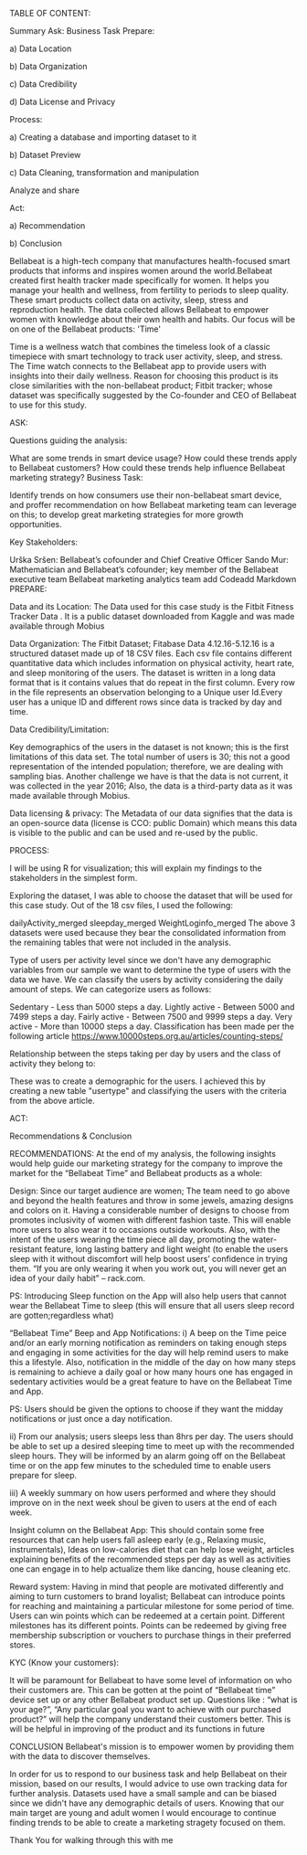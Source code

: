 
TABLE OF CONTENT:

Summary Ask: Business Task Prepare:

a) Data Location

b) Data Organization

c) Data Credibility

d) Data License and Privacy

Process:

a) Creating a database and importing dataset to it

b) Dataset Preview

c) Data Cleaning, transformation and manipulation

Analyze and share

Act:

a) Recommendation

b) Conclusion


Bellabeat is a high-tech company that manufactures health-focused smart products that informs and inspires women around the world.Bellabeat created first health tracker made specifically for women. It helps you manage your health and wellness, from fertility to periods to sleep quality. These smart products collect data on activity, sleep, stress and reproduction health. The data collected allows Bellabeat to empower women with knowledge about their own health and habits. Our focus will be on one of the Bellabeat products: 'Time'


Time is a wellness watch that combines the timeless look of a classic timepiece with smart technology to track user activity, sleep, and stress. The Time watch connects to the Bellabeat app to provide users with insights into their daily wellness. Reason for choosing this product is its close similarities with the non-bellabeat product; Fitbit tracker; whose dataset was specifically suggested by the Co-founder and CEO of Bellabeat to use for this study.

ASK:

Questions guiding the analysis:

What are some trends in smart device usage?
How could these trends apply to Bellabeat customers?
How could these trends help influence Bellabeat marketing strategy?
Business Task:

Identify trends on how consumers use their non-bellabeat smart device, and proffer recommendation on how Bellabeat marketing team can leverage on this; to develop great marketing strategies for more growth opportunities.

Key Stakeholders:

Urška Sršen: Bellabeat’s cofounder and Chief Creative Officer
Sando Mur: Mathematician and Bellabeat’s cofounder; key member of the Bellabeat executive team
Bellabeat marketing analytics team
add Codeadd Markdown
PREPARE:

Data and its Location: The Data used for this case study is the Fitbit Fitness Tracker Data . It is a public dataset downloaded from Kaggle and was made available through Mobius

Data Organization: The Fitbit Dataset; Fitabase Data 4.12.16-5.12.16 is a structured dataset made up of 18 CSV files. Each csv file contains different quantitative data which includes information on physical activity, heart rate, and sleep monitoring of the users. The dataset is written in a long data format that is it contains values that do repeat in the first column. Every row in the file represents an observation belonging to a Unique user Id.Every user has a unique ID and different rows since data is tracked by day and time.

Data Credibility/Limitation:

Key demographics of the users in the dataset is not known; this is the first limitations of this data set. The total number of users is 30; this not a good representation of the intended population; therefore, we are dealing with sampling bias. Another challenge we have is that the data is not current, it was collected in the year 2016; Also, the data is a third-party data as it was made available through Mobius.

Data licensing & privacy: The Metadata of our data signifies that the data is an open-source data (license is CCO: public Domain) which means this data is visible to the public and can be used and re-used by the public.


PROCESS:

I will be using  R for visualization; this will explain my findings to the stakeholders in the simplest form.

Exploring the dataset, I was able to choose the dataset that will be used for this case study. Out of the 18 csv files, I used the following:

dailyActivity_merged
sleepday_merged
WeightLoginfo_merged The above 3 datasets were used because they bear the consolidated information from the remaining tables that were not included in the analysis.


Type of users per activity level
since we don't have any demographic variables from our sample we want to determine the type of users with the data we have. We can classify the users by activity considering the daily amount of steps. We can categorize users as follows:

Sedentary - Less than 5000 steps a day. Lightly active - Between 5000 and 7499 steps a day. Fairly active - Between 7500 and 9999 steps a day. Very active - More than 10000 steps a day. Classification has been made per the following article https://www.10000steps.org.au/articles/counting-steps/


Relationship between the steps taking per day by users and the class of activity they belong to:

These was to create a demographic for the users. I achieved this by creating a new table "usertype" and classifying the users with the criteria from the above article.

ACT:

Recommendations & Conclusion


RECOMMENDATIONS: At the end of my analysis, the following insights would help guide our marketing strategy for the company to improve the market for the “Bellabeat Time” and Bellabeat products as a whole:

Design: Since our target audience are women; The team need to go above and beyond the health features and throw in some jewels, amazing designs and colors on it. Having a considerable number of designs to choose from promotes inclusivity of women with different fashion taste. This will enable more users to also wear it to occasions outside workouts. Also, with the intent of the users wearing the time piece all day, promoting the water-resistant feature, long lasting battery and light weight (to enable the users sleep with it without discomfort will help boost users’ confidence in trying them.
“If you are only wearing it when you work out, you will never get an idea of your daily habit” – rack.com.

PS: Introducing Sleep function on the App will also help users that cannot wear the Bellabeat Time to sleep (this will ensure that all users sleep record are gotten;regardless what)

“Bellabeat Time” Beep and App Notifications:
i) A beep on the Time peice and/or an early morning notification as reminders on taking enough steps and engaging in some activities for the day will help remind users to make this a lifestyle. Also, notification in the middle of the day on how many steps is remaining to achieve a daily goal or how many hours one has engaged in sedentary activities would be a great feature to have on the Bellabeat Time and App.

PS: Users should be given the options to choose if they want the midday notifications or just once a day notification.

ii) From our analysis; users sleeps less than 8hrs per day. The users should be able to set up a desired sleeping time to meet up with the recommended sleep hours. They will be informed by an alarm going off on the Bellabeat time or on the app few minutes to the scheduled time to enable users prepare for sleep.

iii) A weekly summary on how users performed and where they should improve on in the next week shoul be given to users at the end of each week.

Insight column on the Bellabeat App:
This should contain some free resources that can help users fall asleep early (e.g., Relaxing music, instrumentals), Ideas on low-calories diet that can help lose weight, articles explaining benefits of the recommended steps per day as well as activities one can engage in to help actualize them like dancing, house cleaning etc.

Reward system: Having in mind that people are motivated differently and aiming to turn customers to brand loyalist; Bellabeat can introduce points for reaching and maintaining a particular milestone for some period of time. Users can win points which can be redeemed at a certain point. Different milestones has its different points. Points can be redeemed by giving free membership subscription or vouchers to purchase things in their preferred stores.

KYC (Know your customers):

It will be paramount for Bellabeat to have some level of information on who their customers are. This can be gotten at the point of “Bellabeat time” device set up or any other Bellabeat product set up. Questions like : “what is your age?”, “Any particular goal you want to achieve with our purchased product?” will help the company understand their customers better. This is will be helpful in improving of the product and its functions in future


CONCLUSION Bellabeat's mission is to empower women by providing them with the data to discover themselves.

In order for us to respond to our business task and help Bellabeat on their mission, based on our results, I would advice to use own tracking data for further analysis. Datasets used have a small sample and can be biased since we didn't have any demographic details of users. Knowing that our main target are young and adult women I would encourage to continue finding trends to be able to create a marketing stragety focused on them.

Thank You for walking through this with me
